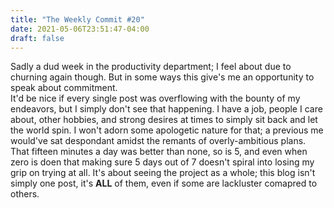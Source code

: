 ```yaml
---
title: "The Weekly Commit #20"
date: 2021-05-06T23:51:47-04:00
draft: false
---
```

Sadly a dud week in the productivity department; I feel about due to churning again though.
But in some ways this give's me an opportunity to speak about commitment.  
It'd be nice if every single post was overflowing with the bounty of my endeavors, but I simply don't see 
that happening. I have a job, people I care about, other hobbies, and strong desires at times to simply sit back and let the world spin.
I won't adorn some apologetic nature for that; a previous me would've sat despondant amidst the remants of overly-ambitious plans.
That fifteen minutes a day was better than none, so is 5, and even when zero is doen that making sure 5 days out of 7 doesn't spiral into losing my grip on trying at all.
It's about seeing the project as a whole; this blog isn't simply one post, it's **ALL** of them, even if some are lackluster comapred to others.
